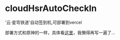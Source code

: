# cloudHsrAutoCheckIn
 '云·星穹铁道'自动签到机,可部署到vercel

部署方式和原神的一样，具体看[这里](/Saobby/cloud-genshin-check-in-bot)，我懒得再写一遍了...
